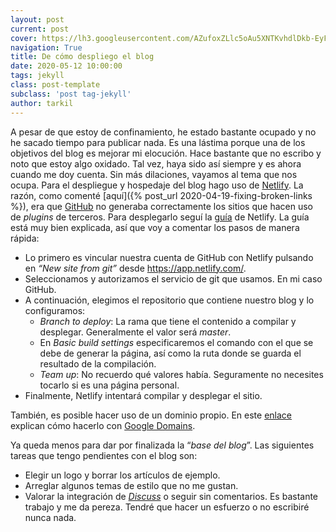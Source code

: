```yaml
---
layout: post
current: post
cover: https://lh3.googleusercontent.com/AZufoxZLlc5oAu5XNTKvhdlDkb-EyFvLEri6s-xa0T_BzNPD0ImkjAhx3hWCCmW-x4j-06qtXCYpKPpx51kvJHuKTrQc-d320wfn1lX7XCLUkEmIV0rtQBGPYszYLo2Zre0wdChlTSg=w958-h423-no
navigation: True
title: De cómo despliego el blog
date: 2020-05-12 10:00:00
tags: jekyll
class: post-template
subclass: 'post tag-jekyll'
author: tarkil
---
```

A pesar de que estoy de confinamiento, he estado bastante ocupado y no he sacado tiempo para publicar nada. Es una lástima porque una de los objetivos del blog es mejorar mi elocución. Hace bastante que no escribo y noto que estoy algo oxidado. Tal vez, haya sido así siempre y es ahora cuando me doy cuenta. Sin más dilaciones, vayamos al tema que nos ocupa.
Para el despliegue y hospedaje del blog hago uso de [Netlify](https://www.netlify.com/). La razón, como comenté [aquí]({% post_url 2020-04-19-fixing-broken-links %}), era que [GitHub](https://www.github.com) no generaba correctamente los sitios que hacen uso de _plugins_ de terceros. Para desplegarlo seguí la [guía](https://www.netlify.com/blog/2015/10/28/a-step-by-step-guide-jekyll-3.0-on-netlify/#step-2-link-to-your-github) de Netlify. La guía está muy bien explicada, así que voy a comentar los pasos de manera rápida:
 * Lo primero es vincular nuestra cuenta de GitHub con Netlify pulsando en _“New site from git”_  desde https://app.netlify.com/. 
 * Seleccionamos y autorizamos  el servicio de git que usamos. En mi caso GitHub.
 * A continuación, elegimos el repositorio que contiene nuestro blog y lo configuramos:
    * _Branch to deploy_: La rama que tiene el contenido a compilar y desplegar. Generalmente el valor será _master_.
    * En _Basic build settings_ especificaremos el comando con el que se debe de generar la página, así como la ruta donde se guarda el resultado de la compilación.
    * _Team up_: No recuerdo qué valores  había. Seguramente no necesites tocarlo si es una página personal. 
* Finalmente, Netlify intentará compilar y desplegar el sitio.

También, es posible hacer uso de un dominio propio. En este [enlace](https://medium.com/@jacobsowles/how-to-deploy-a-google-domains-site-to-netlify-c62793d8c95e) explican cómo hacerlo con [Google Domains](https://domains.google/).

Ya queda menos para dar por finalizada la “_base del blog_”. Las siguientes tareas que tengo pendientes con el blog son:
 * Elegir un logo y borrar los artículos de ejemplo.
 * Arreglar algunos temas de estilo que no me gustan.
 * Valorar la integración de [ _Discuss_](https://disqus.com/) o seguir sin comentarios.
Es bastante trabajo y me da pereza. Tendré que hacer un esfuerzo o no escribiré nunca nada.

